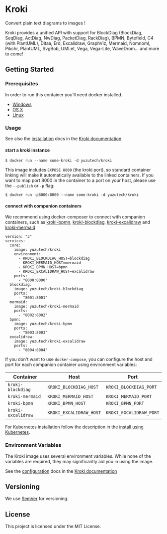# Kroki

Convert plain text diagrams to images !

Kroki provides a unified API with support for BlockDiag (BlockDiag, SeqDiag, ActDiag, NwDiag, PacketDiag, RackDiag), BPMN, Bytefield, C4 (with PlantUML), Ditaa, Erd, Excalidraw, GraphViz, Mermaid, Nomnoml, Pikchr, PlantUML, SvgBob, UMLet, Vega, Vega-Lite, WaveDrom... and more to come!

## Getting Started

### Prerequisites

In order to run this container you'll need docker installed.

* [Windows](https://docs.docker.com/docker-for-windows/)
* [OS X](https://docs.docker.com/docker-for-mac/)
* [Linux](https://docs.docker.com/get-started/)

### Usage

See also the [installation](https://docs.kroki.io/kroki/setup/configuration/) docs in the [Kroki documentation](https://docs.kroki.io/)

#### start a kroki instance

    $ docker run --name some-kroki -d yuzutech/kroki

This image includes `EXPOSE 8000` (the kroki port), so standard container linking will make it automatically available to the linked containers. If you want to map port 8000 in the container to a port on your host, please use the `--publish` or `-p` flag:

    $ docker run -p8000:8000 --name some-kroki -d yuzutech/kroki

#### connect with companion containers

We recommend using docker-composer to connect with companion containers, such as 
[kroki-bpmn](https://hub.docker.com/r/yuzutech/kroki-bpmn), [kroki-blockdiag](https://hub.docker.com/r/yuzutech/kroki-blockdiag), [kroki-excalidraw](https://hub.docker.com/r/yuzutech/kroki-excalidraw) and [kroki-mermaid](https://hub.docker.com/r/yuzutech/kroki-mermaid)
```
version: "3"
services:
  core:
    image: yuzutech/kroki
    environment:
      - KROKI_BLOCKDIAG_HOST=blockdiag
      - KROKI_MERMAID_HOST=mermaid
      - KROKI_BPMN_HOST=bpmn
      - KROKI_EXCALIDRAW_HOST=excalidraw
    ports:
      - "8000:8000"
  blockdiag:
    image: yuzutech/kroki-blockdiag
    ports:
      - "8001:8001"
  mermaid:
    image: yuzutech/kroki-mermaid
    ports:
      - "8002:8002"
  bpmn:
    image: yuzutech/kroki-bpmn
    ports:
      - "8003:8003"
  excalidraw:
    image: yuzutech/kroki-excalidraw
    ports:
      - "8004:8004"
```

If you don't want to use `docker-compose`, you can configure the host and port for each companion container using environment variables:

|Container         | Host                  | Port                  |
|------------------|-----------------------|-----------------------|
|`kroki-blockdiag` |`KROKI_BLOCKDIAG_HOST` |`KROKI_BLOCKDIAG_PORT` |
|`kroki-mermaid`   |`KROKI_MERMAID_HOST`   |`KROKI_MERMAID_PORT`   |
|`kroki-bpmn`      |`KROKI_BPMN_HOST`      |`KROKI_BPMN_PORT`      |
|`kroki-excalidraw`|`KROKI_EXCALIDRAW_HOST`|`KROKI_EXCALIDRAW_PORT`|

For Kubernetes installation follow the description in the [install using Kubernetes](https://docs.kroki.io/kroki/setup/install/#_using_kubernetes).

### Environment Variables

The Kroki image uses several environment variables. While none of the variables are required, they may significantly aid you in using the image.

See the [configuration](https://docs.kroki.io/kroki/setup/configuration/) docs in the [Kroki documentation](https://docs.kroki.io/)

## Versioning

We use [SemVer](https://semver.org/) for versioning.

## License

This project is licensed under the MIT License.

